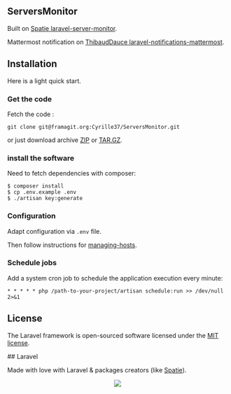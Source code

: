 
## ServersMonitor

Built on [Spatie laravel-server-monitor](https://docs.spatie.be/laravel-server-monitor/v1/introduction).

Mattermost notification on [ThibaudDauce laravel-notifications-mattermost](https://github.com/ThibaudDauce/laravel-notifications-mattermost).

## Installation

Here is a light quick start.

### Get the code

Fetch the code :

```
git clone git@framagit.org:Cyrille37/ServersMonitor.git
```
or just download archive [ZIP](https://framagit.org/Cyrille37/ServersMonitor/repository/master/archive.zip) or [TAR.GZ](https://framagit.org/Cyrille37/ServersMonitor/repository/master/archive.tar.gz).
 
### install the software

Need to fetch dependencies with composer:
```
$ composer install
$ cp .env.example .env
$ ./artisan key:generate
```

### Configuration

Adapt configuration via `.env` file.

Then follow instructions for [managing-hosts](https://docs.spatie.be/laravel-server-monitor/v1/monitoring-basics/managing-hosts).

### Schedule jobs

Add a system cron job to schedule the application execution every minute: 
```
* * * * * php /path-to-your-project/artisan schedule:run >> /dev/null 2>&1
```

## License

The Laravel framework is open-sourced software licensed under the [MIT license](http://opensource.org/licenses/MIT).

## Laravel

Made with love with Laravel & packages creators (like [Spatie](https://spatie.be)).

<p align="center"><img src="https://laravel.com/assets/img/components/logo-laravel.svg"></p>
